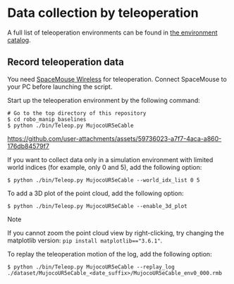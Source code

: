 # Data collection by teleoperation

A full list of teleoperation environments can be found in [the environment catalog](../../doc/environment_catalog.md).

## Record teleoperation data
You need [SpaceMouse Wireless](https://3dconnexion.com/us/product/spacemouse-wireless) for teleoperation.
Connect SpaceMouse to your PC before launching the script.

Start up the teleoperation environment by the following command:
```console
# Go to the top directory of this repository
$ cd robo_manip_baselines
$ python ./bin/Teleop.py MujocoUR5eCable
```
https://github.com/user-attachments/assets/59736023-a7f7-4aca-a860-176db84579f7

If you want to collect data only in a simulation environment with limited world indices (for example, only 0 and 5), add the following option:
```console
$ python ./bin/Teleop.py MujocoUR5eCable --world_idx_list 0 5
```

To add a 3D plot of the point cloud, add the following option:
```console
$ python ./bin/Teleop.py MujocoUR5eCable --enable_3d_plot
```

> [!NOTE]
> If you cannot zoom the point cloud view by right-clicking, try changing the matplotlib version: `pip install matplotlib=="3.6.1"`.

To replay the teleoperation motion of the log, add the following option:
```console
$ python ./bin/Teleop.py MujocoUR5eCable --replay_log ./dataset/MujocoUR5eCable_<date_suffix>/MujocoUR5eCable_env0_000.rmb
```
